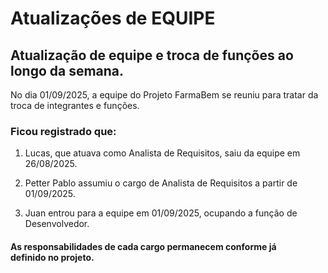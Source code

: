 # Atualizações de EQUIPE 

## Atualização de equipe e troca de funções ao longo da semana.

No dia 01/09/2025, a equipe do Projeto FarmaBem se reuniu para tratar da troca de integrantes e funções.

### Ficou registrado que:

1. Lucas, que atuava como Analista de Requisitos, saiu da equipe em 26/08/2025.

2. Petter Pablo assumiu o cargo de Analista de Requisitos a partir de 01/09/2025.

3. Juan entrou para a equipe em 01/09/2025, ocupando a função de Desenvolvedor.

#### As responsabilidades de cada cargo permanecem conforme já definido no projeto.
